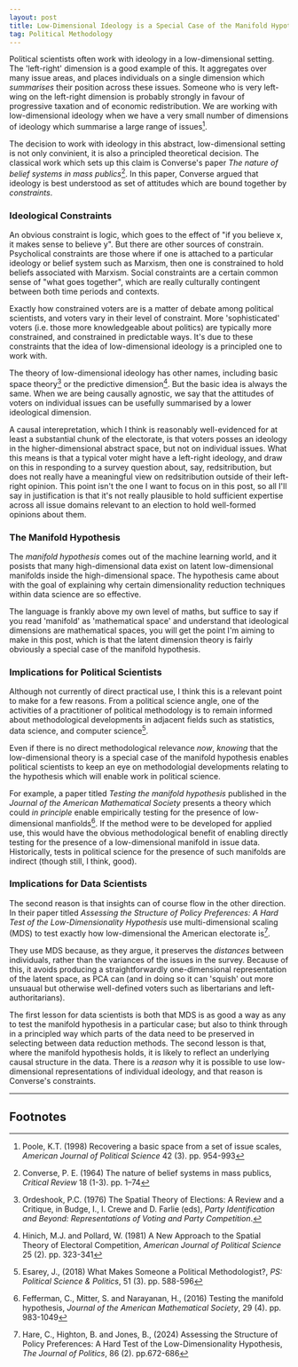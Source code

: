 ```yaml
---
layout: post
title: Low-Dimensional Ideology is a Special Case of the Manifold Hypothesis
tag: Political Methodology
---
```


Political scientists often work with ideology in a low-dimensional setting. The 'left-right' dimension is a good example of this. It aggregates over many issue areas, and places individuals on a single dimension which _summarises_ their position across these issues. Someone who is very left-wing on the left-right dimension is probably strongly in favour of progressive taxation and of economic redistribution. We are working with low-dimensional ideology when we have a very small number of dimensions of ideology which summarise a large range of issues[^1].

The decision to work with ideology in this abstract, low-dimensional setting is not only convinient, it is also a principled theoretical decision. The classical work which sets up this claim is Converse's paper *The nature of belief systems in mass publics*[^2]. In this paper, Converse argued that ideology is best understood as set of attitudes which are bound together by *constraints*.

### Ideological Constraints

An obvious constraint is logic, which goes to the effect of "if you believe x, it makes sense to believe y". But there are other sources of constrain. Psycholical constraints are those where if one is attached to a particular ideology or belief system such as Marxism, then one is constrained to hold beliefs associated with Marxism. Social constraints are a certain common sense of "what goes together", which are really culturally contingent between both time periods and contexts.

Exactly how constrained voters are is a matter of debate among political scientists, and voters vary in their level of constraint. More 'sophisticated' voters (i.e. those more knowledgeable about politics) are typically more constrained, and constrained in predictable ways. It's due to these constraints that the idea of low-dimensional ideology is a principled one to work with.

The theory of low-dimensional ideology has other names, including basic space theory[^3] or the predictive dimension[^4]. But the basic idea is always the same. When we are being causally agnostic, we say that the attitudes of voters on individual issues can be usefully summarised by a lower ideological dimension.

A causal interepretation, which I think is reasonably well-evidenced for at least a substantial chunk of the electorate, is that voters posses an ideology in the higher-dimensional abstract space, but not on individual issues. What this means is that a typical voter might have a left-right ideology, and draw on this in responding to a survey question about, say, redsitribution, but does not really have a meaningful view on redsitribution outside of their left-right opinion. This point isn't the one I want to focus on in this post, so all I'll say in justification is that it's not really plausible to hold sufficient expertise across all issue domains relevant to an election to hold well-formed opinions about them.

### The Manifold Hypothesis

The *manifold hypothesis* comes out of the machine learning world, and it posists that many high-dimensional data exist on latent low-dimensional manifolds inside the high-dimensional space. The hypothesis came about with the goal of explaining why certain dimensionality reduction techniques within data science are so effective.

The language is frankly above my own level of maths, but suffice to say if you read 'manifold' as 'mathematical space' and understand that ideological dimensions are mathematical spaces, you will get the point I'm aiming to make in this post, which is that the latent dimension theory is fairly obviously a special case of the manifold hypothesis.

### Implications for Political Scientists

Although not currently of direct practical use, I think this is a relevant point to make for a few reasons. From a political science angle, one of the activities of a practitioner of political methodology is to remain informed about methodological developments in adjacent fields such as statistics, data science, and computer science[^5].

Even if there is no direct methodological relevance _now_, _knowing_ that the low-dimensional theory is a special case of the manifold hypothesis enables political scientists to keep an eye on methodologial developments relating to the hypothesis which will enable work in political science.

For example, a paper titled *Testing the manifold hypothesis* published in the *Journal of the American Mathematical Society* presents a theory which could _in principle_ enable empirically testing for the presence of low-dimensional manfiolds[^6]. If the method were to be developed for applied use, this would have the obvious methodological benefit of enabling directly testing for the presence of a low-dimensional manifold in issue data. Historically, tests in political science for the presence of such manifolds are indirect (though still, I think, good).

### Implications for Data Scientists

The second reason is that insights can of course flow in the other direction. In their paper titled *Assessing the Structure of Policy Preferences: A Hard Test of the Low-Dimensionality Hypothesis* use multi-dimensional scaling (MDS) to test exactly how low-dimensional the American electorate is[^7].

They use MDS because, as they argue, it preserves the *distances* between individuals, rather than the variances of the issues in the survey. Because of this, it avoids producing a straightforwardly one-dimensional representation of the latent space, as PCA can (and in doing so it can 'squish' out more unsuaual but otherwise well-defined voters such as libertarians and left-authoritarians).

The first lesson for data scientists is both that MDS is as good a way as any to test the manifold hypothesis in a particular case; but also to think through in a principled way which parts of the data need to be preserved in selecting between data reduction methods. The second lesson is that, where the manifold hypothesis holds, it is likely to reflect an underlying causal structure in the data. There is a *reason* why it is possible to use low-dimensional representations of individual ideology, and that reason is Converse's constraints.

---

## Footnotes

[^1]: Poole, K.T. (1998) Recovering a basic space from a set of issue scales, *American Journal of Political Science* 42 (3). pp. 954-993
[^2]: Converse, P. E. (1964) The nature of belief systems in mass publics, *Critical Review* 18 (1-3). pp. 1–74
[^3]: Ordeshook, P.C. (1976) The Spatial Theory of Elections: A Review and a Critique, in Budge, I., I. Crewe and D. Farlie (eds), *Party Identification and Beyond: Representations of Voting and Party Competition*.
[^4]: Hinich, M.J. and Pollard, W. (1981) A New Approach to the Spatial Theory of Electoral Competition, *American Journal of Political Science* 25 (2). pp. 323-341
[^5]: Esarey, J., (2018) What Makes Someone a Political Methodologist?, *PS: Political Science & Politics*, 51 (3). pp. 588-596
[^6]: Fefferman, C., Mitter, S. and Narayanan, H., (2016) Testing the manifold hypothesis, *Journal of the American Mathematical Society*, 29 (4). pp. 983-1049
[^7]: Hare, C., Highton, B. and Jones, B., (2024) Assessing the Structure of Policy Preferences: A Hard Test of the Low-Dimensionality Hypothesis, *The Journal of Politics*, 86 (2). pp.672-686